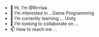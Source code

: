- 👋 Hi, I’m @Rrrriaa
- 👀 I’m interested in ...Game Programming
- 🌱 I’m currently learning ... Unity
- 💞️ I’m looking to collaborate on ...
- 📫 How to reach me ...

<!---
Rrrriaa/Rrrriaa is a ✨ special ✨ repository because its `README.md` (this file) appears on your GitHub profile.
You can click the Preview link to take a look at your changes.
--->
